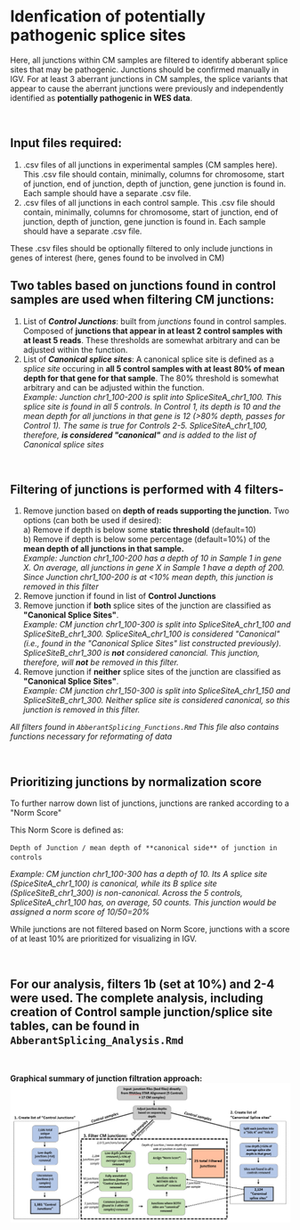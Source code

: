 # Idenfication of potentially pathogenic splice sites

Here, all junctions within CM samples are filtered to identify abberant splice sites that may be pathogenic. Junctions should be confirmed manually in IGV. For at least 3 aberrant junctions in CM samples, the splice variants that appear to cause the aberrant junctions were previously and independently identified as **potentially pathogenic in WES data**. 

<br/>

## Input files required:

1) .csv files of all junctions in experimental samples (CM samples here). This .csv file should contain, minimally, columns for chromosome, start of junction, end of junction, depth of junction, gene junction is found in. Each sample should have a separate .csv file.
2) .csv files of all junctions in each control sample. This .csv file should contain, minimally, columns for chromosome, start of junction, end of junction, depth of junction, gene junction is found in. Each sample should have a separate .csv file.

These .csv files should be optionally filtered to only include junctions in genes of interest (here, genes found to be involved in CM)

## Two tables based on **junctions found in control samples** are used when filtering CM junctions:

1) List of ***Control Junctions***: built from *junctions* found in control samples. Composed of **junctions that appear in at least 2 control samples with at least 5 reads**. These thresholds are somewhat arbitrary and can be adjusted within the function.
2) List of ***Canonical splice sites***: A canonical splice site is defined as a *splice site* occuring in **all 5 control samples with at least 80% of mean depth for that gene for that sample**. The 80% threshold is somewhat arbitrary and can be adjusted within the function.  
*Example: Junction chr1_100-200 is split into SpliceSiteA_chr1_100. This splice site is found in all 5 controls. In Control 1, its depth is 10 and the mean depth for all junctions in that gene is 12 (>80% depth, passes for Control 1). The same is true for Controls 2-5. SpliceSiteA_chr1_100, therefore, **is considered "canonical"** and is added to the list of Canonical splice sites*
<br/>

## Filtering of junctions is performed with 4 filters- 

1) Remove junction based on **depth of reads supporting the junction.** Two options (can both be used if desired):  
  a) Remove if depth is below some **static threshold** (default=10)  
  b) Remove if depth is below some percentage (default=10%) of the **mean depth of all junctions in that sample.**  
    *Example: Junction chr1_100-200 has a depth of 10 in Sample 1 in gene X. On average, all junctions in gene X in Sample 1 have a depth of 200. Since Junction chr1_100-200 is at <10% mean depth, this junction is removed in this filter*
2) Remove junction if found in list of **Control Junctions**
3) Remove junction if **both** splice sites of the junction are classified as **"Canonical Splice Sites"**.  
*Example: CM junction chr1_100-300 is split into SpliceSiteA_chr1_100 and SpliceSiteB_chr1_300. SpliceSiteA_chr1_100 is considered "Canonical" (i.e., found in the "Canonical Splice Sites" list constructed previously). SpliceSiteB_chr1_300 is **not** considered canoncial. This junction, therefore, will **not** be removed in this filter.*
4) Remove junction if **neither** splice sites of the junction are classified as **"Canonical Splice Sites"**.  
*Example: CM junction chr1_150-300 is split into SpliceSiteA_chr1_150 and SpliceSiteB_chr1_300. Neither splice site is considered canonical, so this junction is removed in this filter.*

*All filters found in `AbberantSplicing_Functions.Rmd` This file also contains functions necessary for reformating of data*

<br/>

## Prioritizing junctions by normalization score
To further narrow down list of junctions, junctions are ranked according to a "Norm Score"

This Norm Score is defined as:
  
  `Depth of Junction / mean depth of **canonical side** of junction in controls`
  
*Example: CM junction chr1_100-300 has a depth of 10. Its A splice site (SpiceSiteA_chr1_100) is canonical, while its B splice site (SpliceSiteB_chr1_300) is non-canonical. Across the 5 controls, SpliceSiteA_chr1_100 has, on average, 50 counts. This junction would be assigned a norm score of 10/50=20%*

While junctions are not filtered based on Norm Score, junctions with a score of at least 10% are prioritized for visualizing in IGV.

<br/>

## For our analysis, filters 1b (set at 10%) and 2-4 were used. The complete analysis, including creation of Control sample junction/splice site tables, can be found in `AbberantSplicing_Analysis.Rmd`

<br/>

**Graphical summary of junction filtration approach:**
![JunctionApproach](JunctionMethod.PNG)


